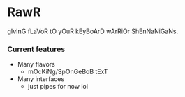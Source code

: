 # RawR
gIvInG fLaVoR tO yOuR kEyBoArD wArRiOr ShEnNaNiGaNs.

### Current features
  * Many flavors
    * mOcKiNg/SpOnGeBoB tExT
  * Many interfaces
    * just pipes for now lol

